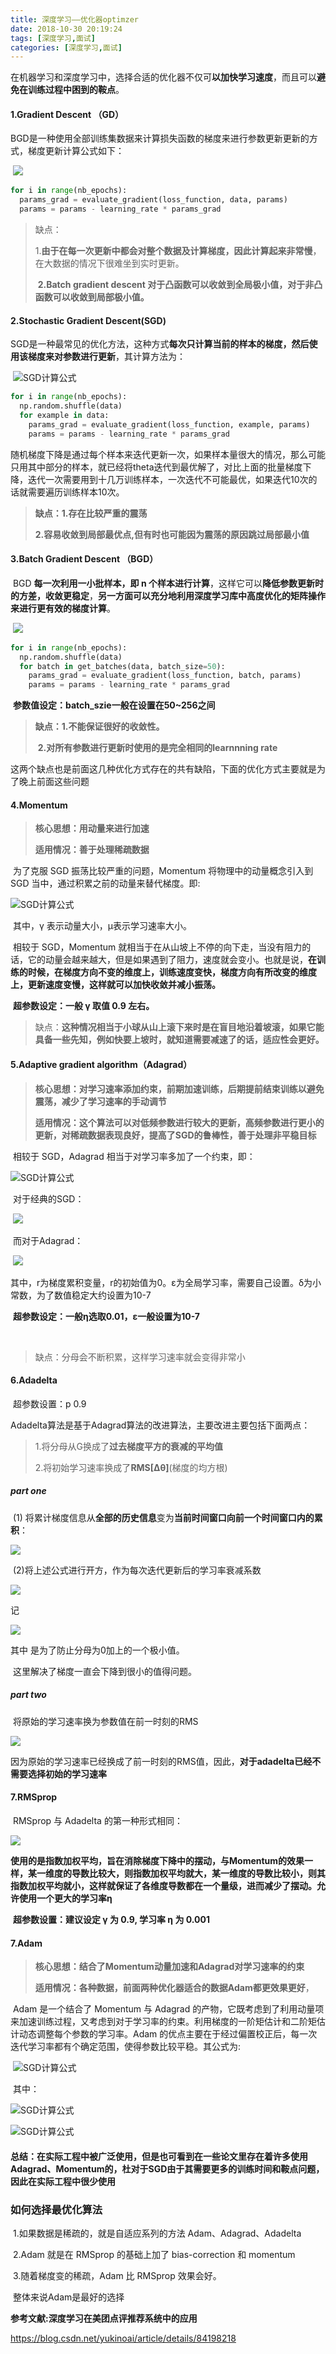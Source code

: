 ```yaml
---
title: 深度学习——优化器optimzer
date: 2018-10-30 20:19:24
tags: [深度学习,面试]
categories: [深度学习,面试]
---
```


​	在机器学习和深度学习中，选择合适的优化器不仅可**以加快学习速度**，而且可以**避免在训练过程中困到的鞍点**。

#### 1.Gradient Descent （GD）

​	BGD是一种使用全部训练集数据来计算损失函数的梯度来进行参数更新更新的方式，梯度更新计算公式如下：

​	![](https://github.com/AnchoretY/images/blob/master/blog/BGD%E5%8F%82%E6%95%B0%E6%9B%B4%E6%96%B0%E5%85%AC%E5%BC%8F.png?raw=true)

~~~python
for i in range(nb_epochs):
  params_grad = evaluate_gradient(loss_function, data, params)
  params = params - learning_rate * params_grad
~~~



> 缺点：
>
> 1.**由于在每一次更新中都会对整个数据及计算梯度，因此计算起来非常慢**，在大数据的情况下很难坐到实时更新。
>
> ​	**2.Batch gradient descent 对于凸函数可以收敛到全局极小值，对于非凸函数可以收敛到局部极小值。**



#### 2.Stochastic Gradient Descent(SGD)

​	SGD是一种最常见的优化方法，这种方式**每次只计算当前的样本的梯度，然后使用该梯度来对参数进行更新**，其计算方法为：

​	![SGD计算公式](https://github.com/AnchoretY/images/blob/master/blog/SGD%E6%A2%AF%E5%BA%A6%E6%9B%B4%E6%96%B0%E8%A7%84%E5%88%99.png?raw=true)

~~~python
for i in range(nb_epochs):
  np.random.shuffle(data)
  for example in data:
    params_grad = evaluate_gradient(loss_function, example, params)
    params = params - learning_rate * params_grad
~~~

​	随机梯度下降是通过每个样本来迭代更新一次，如果样本量很大的情况，那么可能只用其中部分的样本，就已经将theta迭代到最优解了，对比上面的批量梯度下降，迭代一次需要用到十几万训练样本，一次迭代不可能最优，如果迭代10次的话就需要遍历训练样本10次。	

> **缺点：1.存在比较严重的震荡**
>
> ​	**2.容易收敛到局部最优点,但有时也可能因为震荡的原因跳过局部最小值**



#### 3.Batch Gradient Descent （BGD）

​	BGD **每一次利用一小批样本，即 n 个样本进行计算**，这样它可以**降低参数更新时的方差，收敛更稳定**，**另一方面可以充分地利用深度学习库中高度优化的矩阵操作来进行更有效的梯度计算**。

​	![](https://github.com/AnchoretY/images/blob/master/blog/MBGD%E5%8F%82%E6%95%B0%E5%85%AC%E5%BC%8F.png?raw=true)

~~~python
for i in range(nb_epochs):
  np.random.shuffle(data)
  for batch in get_batches(data, batch_size=50):
    params_grad = evaluate_gradient(loss_function, batch, params)
    params = params - learning_rate * params_grad
~~~

​	**参数值设定：batch_szie一般在设置在50~256之间**

> **缺点：1.不能保证很好的收敛性。**
>
> ​	**2.对所有参数进行更新时使用的是完全相同的learnnning rate**

​	这两个缺点也是前面这几种优化方式存在的共有缺陷，下面的优化方式主要就是为了晚上前面这些问题



#### 4.Momentum

> **核心思想：用动量来进行加速**
>
> **适用情况：善于处理稀疏数据**

​	为了克服 SGD 振荡比较严重的问题，Momentum 将物理中的动量概念引入到SGD 当中，通过积累之前的动量来替代梯度。即:

![SGD计算公式](https://github.com/AnchoretY/images/blob/master/blog/Momentum%E8%AE%A1%E7%AE%97%E5%85%AC%E5%BC%8F.png?raw=true)



​	其中，γ 表示动量大小，μ表示学习速率大小。

​	相较于 SGD，Momentum 就相当于在从山坡上不停的向下走，当没有阻力的话，它的动量会越来越大，但是如果遇到了阻力，速度就会变小。也就是说，**在训练的时候，在梯度方向不变的维度上，训练速度变快，梯度方向有所改变的维度上，更新速度变慢，这样就可以加快收敛并减小振荡。**	

​	**超参数设定：一般 γ 取值 0.9 左右。**

> 缺点：**这种情况相当于小球从山上滚下来时是在盲目地沿着坡滚，如果它能具备一些先知，例如快要上坡时，就知道需要减速了的话，适应性会更好。**



#### 5.Adaptive gradient algorithm（Adagrad）

> **核心思想：对学习速率添加约束，前期加速训练，后期提前结束训练以避免震荡，减少了学习速率的手动调节**
>
> **适用情况：这个算法可以对低频参数进行较大的更新，高频参数进行更小的更新，对稀疏数据表现良好，提高了SGD的鲁棒性，善于处理非平稳目标**

​	相较于 SGD，Adagrad 相当于对学习率多加了一个约束，即：

![SGD计算公式](https://github.com/AnchoretY/images/blob/master/blog/Adagrad参数更新公式.png?raw=true)

​	对于经典的SGD：

​		![](https://github.com/AnchoretY/images/blob/master/blog/SGD与Adagrad对比.png?raw=true)

​	而对于Adagrad：

​	![](https://github.com/AnchoretY/images/blob/master/blog/Adagrad和SGD对比.png?raw=true)

其中，r为梯度累积变量，r的初始值为0。ε为全局学习率，需要自己设置。δ为小常数，为了数值稳定大约设置为10-7	

​	**超参数设定：一般η选取0.01，ε一般设置为10-7**

​				

> 缺点：分母会不断积累，这样学习速率就会变得非常小



#### 6.Adadelta

​	超参数设置：p 0.9

​	Adadelta算法是基于Adagrad算法的改进算法，主要改进主要包括下面两点：

> 1.将分母从G换成了**过去梯度平方的衰减的平均值**
>
> 2.将初始学习速率换成了**RMS[Δθ]**(梯度的均方根)

##### part one

​	(1) 将累计梯度信息从**全部的历史信息**变为**当前时间窗口向前一个时间窗口内的累积**：

![](https://github.com/AnchoretY/images/blob/master/blog/Adadelta改进1.png?raw=true)

​	(2)将上述公式进行开方，作为每次迭代更新后的学习率衰减系数

![](https://github.com/AnchoretY/images/blob/master/blog/adadelta改进2.png?raw=true)



记

![](https://github.com/AnchoretY/images/blob/master/blog/Adadelta改进3.png?raw=true)

其中 是为了防止分母为0加上的一个极小值。

​	这里解决了梯度一直会下降到很小的值得问题。

##### part two

​	将原始的学习速率换为参数值在前一时刻的RMS

![](https://github.com/AnchoretY/images/blob/master/blog/Adadelta最终更新公式.png?raw=true)

​	因为原始的学习速率已经换成了前一时刻的RMS值，因此，**对于adadelta已经不需要选择初始的学习速率**



#### 7.RMSprop

​	RMSprop 与 Adadelta 的第一种形式相同：

![](https://github.com/AnchoretY/images/blob/master/blog/RMSprop参数更新公式.png?raw=true)

​	**使用的是指数加权平均，旨在消除梯度下降中的摆动，与Momentum的效果一样，某一维度的导数比较大，则指数加权平均就大，某一维度的导数比较小，则其指数加权平均就小，这样就保证了各维度导数都在一个量级，进而减少了摆动。允许使用一个更大的学习率η**

​	**超参数设置：建议设定 γ 为 0.9, 学习率 η 为 0.001**



#### 7.Adam

> **核心思想：结合了Momentum动量加速和Adagrad对学习速率的约束**
>
> **适用情况：各种数据，前面两种优化器适合的数据Adam都更效果更好**，

​	Adam 是一个结合了 Momentum 与 Adagrad 的产物，它既考虑到了利用动量项来加速训练过程，又考虑到对于学习率的约束。利用梯度的一阶矩估计和二阶矩估计动态调整每个参数的学习率。Adam 的优点主要在于经过偏置校正后，每一次迭代学习率都有个确定范围，使得参数比较平稳。其公式为:	

​	![SGD计算公式](https://github.com/AnchoretY/images/blob/master/blog/Adam%E8%AE%A1%E7%AE%97%E5%85%AC%E5%BC%8F1.png?raw=true)

​	其中：

![SGD计算公式](https://github.com/AnchoretY/images/blob/master/blog/Adam%E8%AE%A1%E7%AE%97%E5%85%AC%E5%BC%8F2.png?raw=true)

![SGD计算公式](https://github.com/AnchoretY/images/blob/master/blog/Adam%E8%AE%A1%E7%AE%97%E5%85%AC%E5%BC%8F3.png?raw=true)



#### 总结：在实际工程中被广泛使用，但是也可看到在一些论文里存在着许多使用Adagrad、Momentum的，杜对于SGD由于其需要更多的训练时间和鞍点问题，因此在实际工程中很少使用



### 如何选择最优化算法

​	1.如果数据是稀疏的，就是自适应系列的方法 Adam、Adagrad、Adadelta

​	2.Adam 就是在 RMSprop 的基础上加了 bias-correction 和 momentum

​	3.随着梯度变的稀疏，Adam 比 RMSprop 效果会好。

​	整体来说Adam是最好的选择



**参考文献:深度学习在美团点评推荐系统中的应用**

https://blog.csdn.net/yukinoai/article/details/84198218